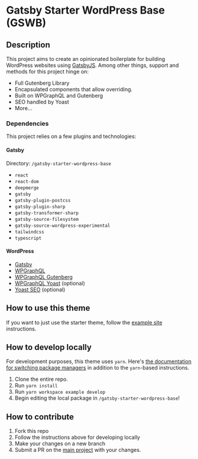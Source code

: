 # Gatsby Starter WordPress Base (GSWB)

## Description
This project aims to create an opinionated boilerplate for building WordPress websites using [GatsbyJS](https://gatsbyjs.com). Among other things, support and methods for this project hinge on:

- Full Gutenberg Library
- Encapsulated components that allow overriding.
- Built on WPGraphQL and Gutenberg
- SEO handled by Yoast
- More...

### Dependencies
This project relies on a few plugins and technologies:

#### Gatsby
Directory: `/gatsby-starter-wordpress-base`

- `react`
- `react-dom`
- `deepmerge`
- `gatsby`
- `gatsby-plugin-postcss`
- `gatsby-plugin-sharp`
- `gatsby-transformer-sharp`
- `gatsby-source-filesystem`
- `gatsby-source-wordpress-experimental`
- `tailwindcss`
- `typescript`

#### WordPress
- [Gatsby](https://wordpress.org/plugins/wp-gatsby/)
- [WPGraphQL](https://github.com/wp-graphql/wp-graphql)
- [WPGraphQL Gutenberg](https://github.com/pristas-peter/wp-graphql-gutenberg)
- [WPGraphQL Yoast](https://github.com/ashhitch/wp-graphql-yoast-seo) (optional)
- [Yoast SEO](https://wordpress.org/plugins/wordpress-seo/) (optional)

## How to use this theme
If you want to just use the starter theme, follow the [example site](https://github.com/cjkoepke/gatsby-starter-wordpress-base/tree/master/example) instructions.

## How to develop locally
For development purposes, this theme uses `yarn`. Here's [the documentation for switching package managers](/docs/gatsby-cli/#how-to-change-your-default-package-manager-for-your-next-project) in addition to the `yarn`-based instructions.

1. Clone the entire repo.
2. Run `yarn install`
3. Run `yarn workspace example develop`
4. Begin editing the local package in `/gatsby-starter-wordpress-base`!

## How to contribute
1. Fork this repo
2. Follow the instructions above for developing locally
3. Make your changes on a new branch
4. Submit a PR on the [main project](https://github.com/cjkoepke/gatsby-starter-wordpress-base) with your changes.
